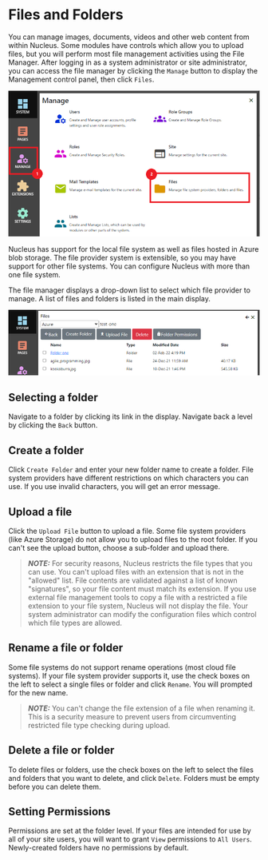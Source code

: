 # Files and Folders
You can manage images, documents, videos and other web content from within Nucleus.  Some modules have controls 
which allow you to upload files, but you will perform most file management activities using the File Manager.  After
logging in as a system administrator or site administrator, you can access the file manager by clicking the
`Manage` button to display the Management control panel, then click `Files`.

![Manage Files and Folders](FilesAndFolders.png)

Nucleus has support for the local file system as well as files hosted in Azure blob storage.  The file provider system is
extensible, so you may have support for other file systems.  You can configure Nucleus with more than one file system.

The file manager displays a drop-down list to select which file provider to manage.  A list of files and folders is listed 
in the main display.

![Manage Files and Folders](FilesAndFolders-FileManager.png)

## Selecting a folder
Navigate to a folder by clicking its link in the display.  Navigate back a level by clicking the `Back` button.

## Create a folder
Click `Create Folder` and enter your new folder name to create a folder.  File system providers have different restrictions on
which characters you can use.  If you use invalid characters, you will get an error message.

## Upload a file
Click the `Upload File` button to upload a file.  Some file system providers (like Azure Storage) do not allow you to upload 
files to the root folder.  If you can't see the upload button, choose a sub-folder and upload there.

> **_NOTE:_**  For security reasons, Nucleus restricts the file types that you can use.  You can't upload files
with an extension that is not in the "allowed" list.  File contents are validated against a list of known "signatures", 
so your file content must match its extension.  If you use external file management tools to copy a file with a restricted a 
file extension to your file system, Nucleus will not display the file.  Your system administrator can modify the 
configuration files which control which file types are allowed.

## Rename a file or folder
Some file systems do not support rename operations (most cloud file systems).  If your file system provider supports it, use the 
check boxes on the left to select a single files or folder and click `Rename`.  You will prompted for the new name.

> **_NOTE:_**  You can't change the file extension of a file when renaming it.  This is a security measure to prevent users 
from circumventing restricted file type checking during upload.

## Delete a file or folder
To delete files or folders, use the check boxes on the left to select the files and folders that you want to delete, and click 
`Delete`.  Folders must be empty before you can delete them.

## Setting Permissions
Permissions are set at the folder level.  If your files are intended for use by all of your site users, you will want to grant 
`View` permissions to `All Users`.  Newly-created folders have no permissions by default.

